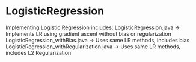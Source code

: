 # LogisticRegression
Implementing Logistic Regression
includes:
	LogisticRegression.java -> Implements LR using gradient ascent without bias or regularization
	LogisticRegression_withBias.java -> Uses same LR methods, includes bias
	LogisticRegression_withRegularization.java -> Uses same LR methods, includes L2 Regularization
